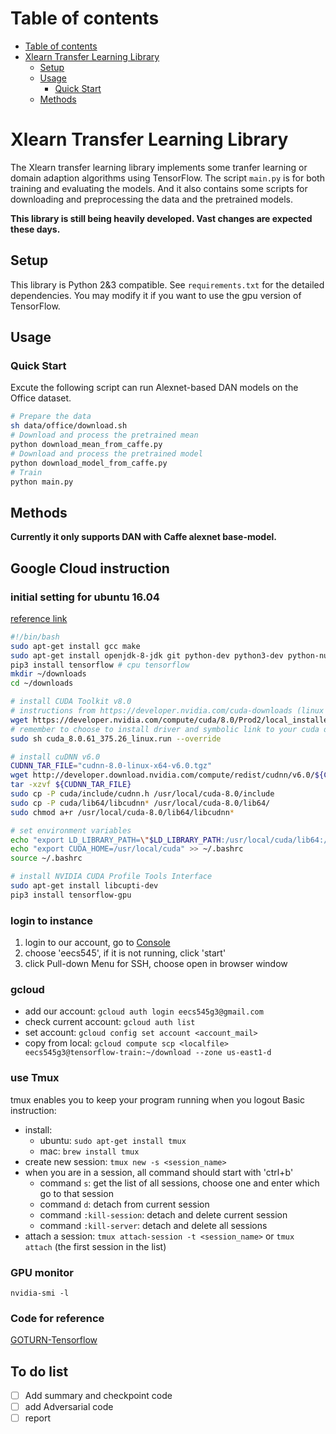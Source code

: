 # Table of contents
<!-- @import "[TOC]" {cmd="toc" depthFrom=1 depthTo=6 orderedList=false} -->
<!-- code_chunk_output -->

* [Table of contents](#table-of-contents)
* [Xlearn Transfer Learning Library](#xlearn-transfer-learning-library)
	* [Setup](#setup)
	* [Usage](#usage)
		* [Quick Start](#quick-start)
	* [Methods](#methods)

<!-- /code_chunk_output -->

# Xlearn Transfer Learning Library
The Xlearn transfer learning library implements some tranfer learning or domain
adaption algorithms using TensorFlow. The script `main.py` is for both training
and evaluating the models. And it also contains some scripts for downloading and
preprocessing the data and the pretrained models.

**This library is still being heavily developed. Vast changes are expected
these days.**

## Setup
This library is Python 2&3 compatible. See `requirements.txt` for the detailed
dependencies. You may modify it if you want to use the gpu version of
TensorFlow.

## Usage
### Quick Start
Excute the following script can run Alexnet-based DAN models on the Office
dataset.

```sh
# Prepare the data
sh data/office/download.sh
# Download and process the pretrained mean
python download_mean_from_caffe.py
# Download and process the pretrained model
python download_model_from_caffe.py
# Train
python main.py
```

## Methods
**Currently it only supports DAN with Caffe alexnet base-model.**


## Google Cloud instruction
### initial setting for ubuntu 16.04
[reference link](https://alliseesolutions.wordpress.com/2016/09/08/install-gpu-tensorflow-from-sources-w-ubuntu-16-04-and-cuda-8-0/)
```bash
#!/bin/bash
sudo apt-get install gcc make
sudo apt-get install openjdk-8-jdk git python-dev python3-dev python-numpy python3-numpy python-six python3-six build-essential python-pip python3-pip python-virtualenv swig python-wheel python3-wheel libcurl3-dev libcupti-dev
pip3 install tensorflow # cpu tensorflow
mkdir ~/downloads
cd ~/downloads

# install CUDA Toolkit v8.0
# instructions from https://developer.nvidia.com/cuda-downloads (linux -> x86_64 -> Ubuntu -> 16.04 -> deb (network))
wget https://developer.nvidia.com/compute/cuda/8.0/Prod2/local_installers/cuda_8.0.61_375.26_linux-run cuda_8.0.61_375.26_linux.run
# remember to choose to install driver and symbolic link to your cuda directory
sudo sh cuda_8.0.61_375.26_linux.run --override

# install cuDNN v6.0
CUDNN_TAR_FILE="cudnn-8.0-linux-x64-v6.0.tgz"
wget http://developer.download.nvidia.com/compute/redist/cudnn/v6.0/${CUDNN_TAR_FILE}
tar -xzvf ${CUDNN_TAR_FILE}
sudo cp -P cuda/include/cudnn.h /usr/local/cuda-8.0/include
sudo cp -P cuda/lib64/libcudnn* /usr/local/cuda-8.0/lib64/
sudo chmod a+r /usr/local/cuda-8.0/lib64/libcudnn*

# set environment variables
echo "export LD_LIBRARY_PATH=\"$LD_LIBRARY_PATH:/usr/local/cuda/lib64:/usr/local/cuda/extras/CUPTI/lib64\"" >> ~/.bashrc
echo "export CUDA_HOME=/usr/local/cuda" >> ~/.bashrc
source ~/.bashrc

# install NVIDIA CUDA Profile Tools Interface
sudo apt-get install libcupti-dev
pip3 install tensorflow-gpu
```
### login to instance
1. login to our account, go to [Console](https://console.cloud.google.com/compute/instances?project=fluted-castle-186001)
2. choose 'eecs545', if it is not running, click 'start'
3. click Pull-down Menu for SSH, choose open in browser window

### gcloud
- add our account: `gcloud auth login eecs545g3@gmail.com`
- check current account: `gcloud auth list`
- set account: `gcloud config set account <account_mail>`
- copy from local: `gcloud compute scp <localfile> eecs545g3@tensorflow-train:~/download --zone us-east1-d`

### use Tmux
tmux enables you to keep your program running when you logout
Basic instruction: 
- install:
    - ubuntu: `sudo apt-get install tmux`
    - mac: `brew install tmux`
- create new session: `tmux new -s <session_name>`
- when you are in a session, all command should start with 'ctrl+b'
    - command `s`: get the list of all sessions, choose one and enter which go to that session
    - command `d`: detach from current session
    - command `:kill-session`: detach and delete current session
    - command `:kill-server`: detach and delete all sessions
- attach a session: `tmux attach-session -t <session_name>` or `tmux attach` (the first session in the list)

### GPU monitor
`nvidia-smi -l`

### Code for reference
[GOTURN-Tensorflow](https://github.com/tangyuhao/GOTURN-Tensorflow)

## To do list
- [ ] Add summary and checkpoint code
- [ ] add Adversarial code
- [ ] report